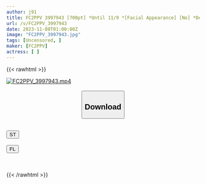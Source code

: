 ```yaml
---
author: j91
title: FC2PPV 3997943 [700pt] *Until 11/9 *[Facial Appearance] [No] *Dedicated To All 36,884 Followers *~ Climax Pleasure History [Best/Excellent Sss Class] "Genuine Yamato Nadeshiko With Long Black Hair" Who Cums Countless Times Scattering Photos
url: /v/FC2PPV_3997943
date: 2023-11-08T01:00:00Z
image: "FC2PPV_3997943.jpg"
tags: [Uncensored, ]
maker: [FC2PPV]
actress: [ ]
---
```



{{< rawhtml >}}

<div class="video" data-videoid="r0ooVkZxp8UbJv6">
    <a href="javascript:;">
        <img src="https://my.j91.asia/v/FC2PPV_3997943/FC2PPV_3997943.jpg" width="WIDTH" height="HEIGHT" alt="FC2PPV_3997943.mp4" loading="lazy">
    </a>
</div>

<script type="text/javascript" src="https://j91.asia/asset/on-demand-st.js"></script>

<br>
  <link rel="stylesheet" href="https://j91.asia/asset/bs5.css">
  
  <center>
  <button class="btn btn-primary" type="button" data-bs-toggle="collapse" data-bs-target=".multi-collapse" aria-expanded="false" aria-controls="multiCollapseExample1 multiCollapseExample2"><h2>Download</h2></button></center>
</p>
<div class="row">
  <div class="col">
    <div class="collapse multi-collapse" id="multiCollapseExample1">
      <div class="card card-body">
	      	      <br>
<div class="buttons">  
<a href="https://streamtape.to/v/r0ooVkZxp8UbJv6" target="_blank"><button class="btn-hover color-3"><i class="fa fa-download"></i> ST</button></a></div>
    </div>
  </div>
</div>
  <div class="col">
    <div class="collapse multi-collapse" id="multiCollapseExample2">
      <div class="card card-body">
	      <br>
<div class="buttons">
    <a href="https://filelions.online/f/nd2u505pa1nt" target="_blank"><button class="btn-hover color-9"><i class="fa fa-download"></i> FL</button></a></div>
<br><br>
      </div>
    </div>
  </div>
</div>

{{< /rawhtml >}}